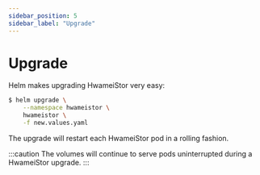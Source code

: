 ```yaml
---
sidebar_position: 5
sidebar_label: "Upgrade"
---
```


# Upgrade

Helm makes upgrading HwameiStor very easy:

```bash
$ helm upgrade \
    --namespace hwameistor \
    hwameistor \
    -f new.values.yaml
```

The upgrade will restart each HwameiStor pod in a rolling fashion.

:::caution
The volumes will continue to serve pods uninterrupted during a HwameiStor upgrade.
:::